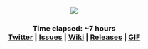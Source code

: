 <p align="center"><img src="https://i.imgur.com/a7KoLRc.png"/></p>

<h3 align="center">
Time elapsed: ~7 hours
<br>
<a href="https://twitter.com/codenameflip">Twitter</a> | 
<a href="https://github.com/codenameflip/cdnmMagic/issues">Issues</a> | 
<a href="https://github.com/codenameflip/cdnmMagic/wiki">Wiki</a> | 
<a href="https://github.com/codenameflip/cdnmMagic/releases">Releases</a> |
<a href="https://i.gyazo.com/5f40c2b0a22ab456184c01eb520f0095.mp4">GIF</a>
</h3>
